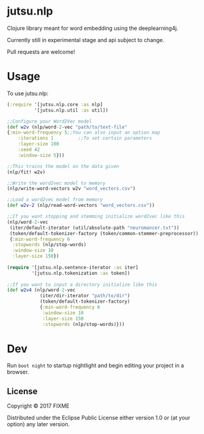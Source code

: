 # jutsu.nlp

Clojure library meant for word embedding using the deeplearning4j.

Currently still in experimental stage and api subject to change.

Pull requests are welcome!

# Usage

To use jutsu.nlp:
```clojure
(:require '[jutsu.nlp.core :as nlp]
		  '[jutsu.nlp.util :as util])

;;Configure your Word2Vec model
(def w2v (nlp/word-2-vec "path/to/text-file" 
{:min-word-frequency 5;;You can also input an option map
	:iterations 1		  ;;To set certain parameters
    :layer-size 100
    :seed 42
    :window-size 5}))

;;This trains the model on the data given
(nlp/fit! w2v)

;;Write the word2vec model to memory
(nlp/write-word-vectors w2v "word_vectors.csv")

;;Load a word2vec model from memory
(def w2v-2 (nlp/read-word-vectors "word_vectors.csv"))

;;If you want stopping and stemming initialize word2vec like this
(nlp/word-2-vec 
 (iter/default-iterator (util/absolute-path "neuromancer.txt"))
 (token/default-tokenizer-factory (token/common-stemmer-preprocessor))
 {:min-word-frequency 6
  :stopwords (nlp/stop-words)
  :window-size 10
  :layer-size 150})
  
(require '[jutsu.nlp.sentence-iterator :as iter]
		 '[jutsu.nlp.tokenization :as token])
  
;;If you want to input a directory initialize like this
(def w2v4 (nlp/word-2-vec
            (iter/dir-iterator "path/to/dir")
            (token/default-tokenizer-factory)
            {:min-word-frequency 6
             :window-size 10
             :layer-size 150
             :stopwords (nlp/stop-words)}))
```

# Dev

Run `boot night` to startup nightlight and begin editing your project in a browser.

## License

Copyright © 2017 FIXME

Distributed under the Eclipse Public License either version 1.0 or (at
your option) any later version.

